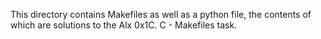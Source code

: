 This directory contains Makefiles as well as a python file, the contents of which are solutions to the Alx 0x1C. C - Makefiles task.
